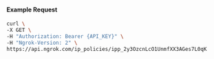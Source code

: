 <!-- Code generated for API Clients. DO NOT EDIT. -->

#### Example Request

```bash
curl \
-X GET \
-H "Authorization: Bearer {API_KEY}" \
-H "Ngrok-Version: 2" \
https://api.ngrok.com/ip_policies/ipp_2y3OzcnLcO1UnmfXX3AGes7L0qK
```
